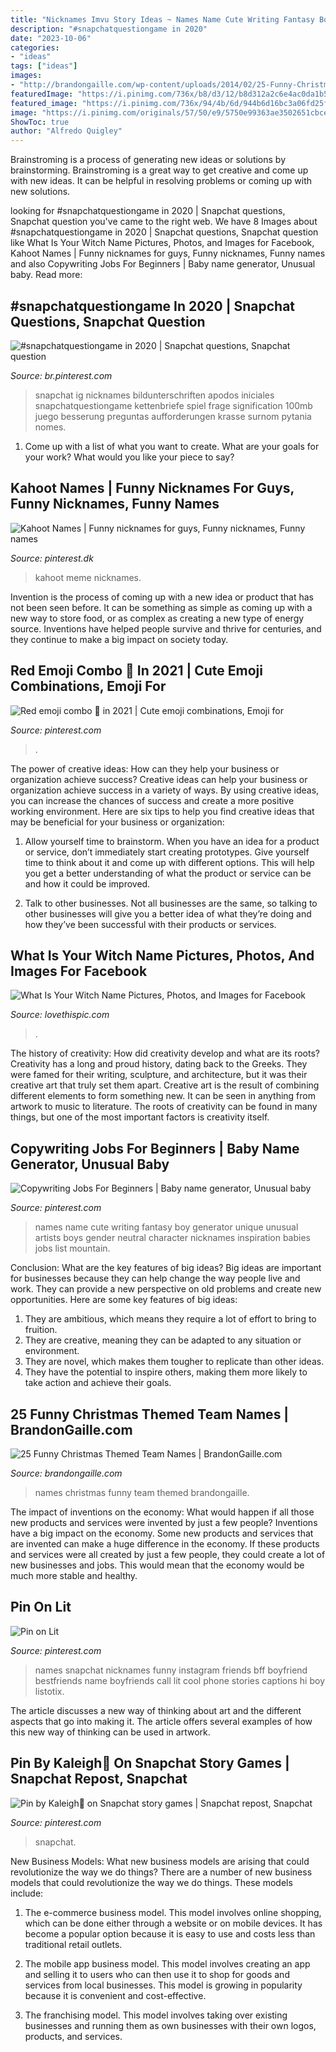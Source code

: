 ```yaml
---
title: "Nicknames Imvu Story Ideas ~ Names Name Cute Writing Fantasy Boy Generator Unique Unusual Artists Boys Gender Neutral Character Nicknames Inspiration Babies Jobs List Mountain"
description: "#snapchatquestiongame in 2020"
date: "2023-10-06"
categories:
- "ideas"
tags: ["ideas"]
images:
- "http://brandongaille.com/wp-content/uploads/2014/02/25-Funny-Christmas-Themed-Team-Names.jpg"
featuredImage: "https://i.pinimg.com/736x/b8/d3/12/b8d312a2c6e4ac0da1b5350d59ab1f3b.jpg"
featured_image: "https://i.pinimg.com/736x/94/4b/6d/944b6d16bc3a06fd25fe4826349cffb3.jpg"
image: "https://i.pinimg.com/originals/57/50/e9/5750e99363ae3502651cbcead8b1225d.jpg"
ShowToc: true
author: "Alfredo Quigley"
---
```



Brainstroming is a process of generating new ideas or solutions by brainstorming. Brainstroming is a great way to get creative and come up with new ideas. It can be helpful in resolving problems or coming up with new solutions.

	

		
looking for #snapchatquestiongame in 2020 | Snapchat questions, Snapchat question you've came to the right web. We have 8 Images about #snapchatquestiongame in 2020 | Snapchat questions, Snapchat question like What Is Your Witch Name Pictures, Photos, and Images for Facebook, Kahoot Names | Funny nicknames for guys, Funny nicknames, Funny names and also Copywriting Jobs For Beginners | Baby name generator, Unusual baby. Read more:
		
    
## #snapchatquestiongame In 2020 | Snapchat Questions, Snapchat Question

<img loading=lazy src="https://i.pinimg.com/originals/57/50/e9/5750e99363ae3502651cbcead8b1225d.jpg" onerror="this.onerror=null;this.src='https://tse3.mm.bing.net/th?id=OIP.VlU5PHcKvon5mzdjUG_lFwHaNK&amp;pid=15.1';" alt="#snapchatquestiongame in 2020 | Snapchat questions, Snapchat question">

_Source: br.pinterest.com_

>snapchat ig nicknames bildunterschriften apodos iniciales snapchatquestiongame kettenbriefe spiel frage signification 100mb juego besserung preguntas aufforderungen krasse surnom pytania nomes. 

	

1. Come up with a list of what you want to create. What are your goals for your work? What would you like your piece to say? 

    
## Kahoot Names | Funny Nicknames For Guys, Funny Nicknames, Funny Names

<img loading=lazy src="https://i.pinimg.com/736x/b8/d3/12/b8d312a2c6e4ac0da1b5350d59ab1f3b.jpg" onerror="this.onerror=null;this.src='https://tse1.mm.bing.net/th?id=OIP.a6VZZnbQDfPVCaDKTDDyDQHaNL&amp;pid=15.1';" alt="Kahoot Names | Funny nicknames for guys, Funny nicknames, Funny names">

_Source: pinterest.dk_

>kahoot meme nicknames. 

	

Invention is the process of coming up with a new idea or product that has not been seen before. It can be something as simple as coming up with a new way to store food, or as complex as creating a new type of energy source. Inventions have helped people survive and thrive for centuries, and they continue to make a big impact on society today.

    
## Red Emoji Combo 💋 In 2021 | Cute Emoji Combinations, Emoji For

<img loading=lazy src="https://i.pinimg.com/736x/d9/d6/4d/d9d64ded75d9319903221dd7d0923aa9.jpg" onerror="this.onerror=null;this.src='https://tse3.mm.bing.net/th?id=OIP.wW_0aVbHfBPYORka7BmcnAHaHd&amp;pid=15.1';" alt="Red emoji combo 💋 in 2021 | Cute emoji combinations, Emoji for">

_Source: pinterest.com_

>. 

	

The power of creative ideas: How can they help your business or organization achieve success?
Creative ideas can help your business or organization achieve success in a variety of ways. By using creative ideas, you can increase the chances of success and create a more positive working environment. Here are six tips to help you find creative ideas that may be beneficial for your business or organization:
1. Allow yourself time to brainstorm. When you have an idea for a product or service, don’t immediately start creating prototypes. Give yourself time to think about it and come up with different options. This will help you get a better understanding of what the product or service can be and how it could be improved.

2. Talk to other businesses. Not all businesses are the same, so talking to other businesses will give you a better idea of what they’re doing and how they’ve been successful with their products or services.

    
## What Is Your Witch Name Pictures, Photos, And Images For Facebook

<img loading=lazy src="http://www.lovethispic.com/uploaded_images/135735-What-Is-Your-Witch-Name.jpg" onerror="this.onerror=null;this.src='https://tse4.mm.bing.net/th?id=OIP.oT_UejmGHKGfgTB_OYsO7QAAAA&amp;pid=15.1';" alt="What Is Your Witch Name Pictures, Photos, and Images for Facebook">

_Source: lovethispic.com_

>. 

	

The history of creativity: How did creativity develop and what are its roots?
Creativity has a long and proud history, dating back to the Greeks. They were famed for their writing, sculpture, and architecture, but it was their creative art that truly set them apart. Creative art is the result of combining different elements to form something new. It can be seen in anything from artwork to music to literature. The roots of creativity can be found in many things, but one of the most important factors is creativity itself.

    
## Copywriting Jobs For Beginners | Baby Name Generator, Unusual Baby

<img loading=lazy src="https://i.pinimg.com/originals/90/69/5e/90695ef38be2cbe204e1dbdacbebc703.jpg" onerror="this.onerror=null;this.src='https://tse2.mm.bing.net/th?id=OIP.qmaVB2GqmsR3SfMspnEt1gHaLG&amp;pid=15.1';" alt="Copywriting Jobs For Beginners | Baby name generator, Unusual baby">

_Source: pinterest.com_

>names name cute writing fantasy boy generator unique unusual artists boys gender neutral character nicknames inspiration babies jobs list mountain. 

	

Conclusion: What are the key features of big ideas?
Big ideas are important for businesses because they can help change the way people live and work. They can provide a new perspective on old problems and create new opportunities. Here are some key features of big ideas: 
1. They are ambitious, which means they require a lot of effort to bring to fruition. 
2. They are creative, meaning they can be adapted to any situation or environment. 
3. They are novel, which makes them tougher to replicate than other ideas. 
4. They have the potential to inspire others, making them more likely to take action and achieve their goals.

    
## 25 Funny Christmas Themed Team Names | BrandonGaille.com

<img loading=lazy src="http://brandongaille.com/wp-content/uploads/2014/02/25-Funny-Christmas-Themed-Team-Names.jpg" onerror="this.onerror=null;this.src='https://tse2.mm.bing.net/th?id=OIP.oXhxK8eh8BQrnMsV3z8UFgHaE8&amp;pid=15.1';" alt="25 Funny Christmas Themed Team Names | BrandonGaille.com">

_Source: brandongaille.com_

>names christmas funny team themed brandongaille. 

	

The impact of inventions on the economy: What would happen if all those new products and services were invented by just a few people?
Inventions have a big impact on the economy. Some new products and services that are invented can make a huge difference in the economy. If these products and services were all created by just a few people, they could create a lot of new businesses and jobs. This would mean that the economy would be much more stable and healthy.

    
## Pin On Lit

<img loading=lazy src="https://i.pinimg.com/736x/94/4b/6d/944b6d16bc3a06fd25fe4826349cffb3.jpg" onerror="this.onerror=null;this.src='https://tse4.mm.bing.net/th?id=OIP.wbSh5vqPUcdBu9qI0doU5AHaNK&amp;pid=15.1';" alt="Pin on Lit">

_Source: pinterest.com_

>names snapchat nicknames funny instagram friends bff boyfriend bestfriends name boyfriends call lit cool phone stories captions hi boy listotix. 

	

The article discusses a new way of thinking about art and the different aspects that go into making it. The article offers several examples of how this new way of thinking can be used in artwork.

    
## Pin By Kaleigh🖤 On Snapchat Story Games | Snapchat Repost, Snapchat

<img loading=lazy src="https://i.pinimg.com/736x/a1/50/34/a15034cdb574a0e0705547c0e7a1b249.jpg" onerror="this.onerror=null;this.src='https://tse1.mm.bing.net/th?id=OIP.nOUdGTQokl7fawGRWDb3NAHaQB&amp;pid=15.1';" alt="Pin by Kaleigh🖤 on Snapchat story games | Snapchat repost, Snapchat">

_Source: pinterest.com_

>snapchat. 

	

New Business Models: What new business models are arising that could revolutionize the way we do things?
There are a number of new business models that could revolutionize the way we do things. These models include:
1. The e-commerce business model. This model involves online shopping, which can be done either through a website or on mobile devices. It has become a popular option because it is easy to use and costs less than traditional retail outlets.

2. The mobile app business model. This model involves creating an app and selling it to users who can then use it to shop for goods and services from local businesses. This model is growing in popularity because it is convenient and cost-effective.

3. The franchising model. This model involves taking over existing businesses and running them as own businesses with their own logos, products, and services.

